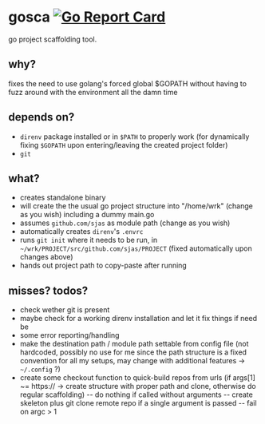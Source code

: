 # gosca [![Go Report Card](https://goreportcard.com/badge/github.com/sjas/gosca?style=flat-square)](https://goreportcard.com/report/github.com/sjas/gosca)

go project scaffolding tool.

## why? 

fixes the need to use golang's forced global $GOPATH without having to fuzz around with the environment all the damn time

## depends on?

- `direnv` package installed or in `$PATH` to properly work (for dynamically fixing `$GOPATH` upon entering/leaving the created project folder)
- `git`

## what?

- creates standalone binary
- will create the the usual go project structure into "/home/wrk" (change as you wish) including a dummy main.go
- assumes `github.com/sjas` as module path (change as you wish)
- automatically creates `direnv`'s `.envrc`
- runs `git init` where it needs to be run, in `~/wrk/PROJECT/src/github.com/sjas/PROJECT` (fixed automatically upon changes above)
- hands out project path to copy-paste after running

## misses? todos?

- check wether git is present
- maybe check for a working direnv installation and let it fix things if need be
- some error reporting/handling
- make the destination path / module path settable from config file (not hardcoded, possibly no use for me since the path structure is a fixed convention for all my setups, may change with additional features -> `~/.config` ?)
- create some checkout function to quick-build repos from urls (if args[1] ~= https:// -> create structure with proper path and clone, otherwise do regular scaffolding)
  -- do nothing if called without arguments
  -- create skeleton plus git clone remote repo if a single argument is passed
  -- fail on argc > 1

